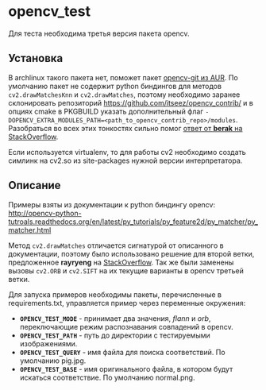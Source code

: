 # opencv_test
Для теста необходима третья версия пакета opencv.
## Установка
В archlinux такого пакета нет, поможет пакет [opencv-git из AUR](https://aur.archlinux.org/packages/opencv-git/). По умолчанию пакет не содержит python биндингов для методов `cv2.drawMatchesKnn` и `cv2.drawMatches`, поэтому необходимо заранее склонировать репозиторий https://github.com/itseez/opencv_contrib/ и в опциях cmake в PKGBUILD указать дополнительный флаг `-DOPENCV_EXTRA_MODULES_PATH=<path_to_opencv_contrib_repo>/modules`. Разобраться во всех этих тонкостях сильно помог [ответ от **berak** на StackOverflow](http://stackoverflow.com/questions/27156632/opencv-python-drawmatchesknn-function).

Если используется virtualenv, то для работы cv2 необходимо создать симлинк на cv2.so из site-packages нужной версии интерпретатора.
## Описание
Примеры взяты из документации к python биндингу opencv: http://opencv-python-tutroals.readthedocs.org/en/latest/py_tutorials/py_feature2d/py_matcher/py_matcher.html

Метод `cv2.drawMatches` отличается сигнатурой от описанного в документации, поэтому было использовано решение для второй ветки, предложенное **rayryeng** на [StackOverflow](http://stackoverflow.com/a/26227854). Так же были заменены вызовы `cv2.ORB` и `cv2.SIFT` на их текущие варианты в opencv третьей ветки.

Для запуска примеров необходимы пакеты, перечисленные в requirements.txt, управляется пример через переменные окружения:
* **`OPENCV_TEST_MODE`** - принимает два значения, _flann_ и _orb_, переключающие режим распознавания совпадений в opencv.
* **`OPENCV_TEST_PATH`** - путь до директории с тестируемыми изображениями.
* **`OPENCV_TEST_QUERY`** - имя файла для поиска соответствий. По умолчанию pig.jpg.
* **`OPENCV_TEST_BASE`** - имя оригинального файла, в котором будут искаться соответствие. По умолчанию normal.png.
